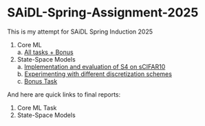 # SAiDL-Spring-Assignment-2025
This is my attempt for SAiDL Spring Induction 2025

1. Core ML  
   a. [All tasks + Bonus]((Core-ML/main.ipynb))  
3. State-Space Models  
   a. [Implementation and evaluation of S4 on sCIFAR10](State-Space-Models/s4_scifar10_2.ipynb)  
   b. [Experimenting with different discretization schemes](State-Space-Models/s4_scifar10_3.ipynb)  
   c. [Bonus Task]()    

And here are quick links to final reports:

1. Core ML Task
2. State-Space Models
